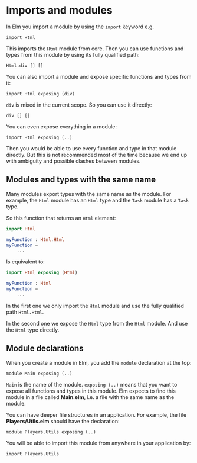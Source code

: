 # Imports and modules

In Elm you import a module by using the `import` keyword e.g.

```
import Html
```

This imports the `Html` module from core. Then you can use functions and types from this module by using its fully qualified path:

```
Html.div [] []
```

You can also import a module and expose specific functions and types from it:

```
import Html exposing (div)
```

`div` is mixed in the current scope. So you can use it directly:

```
div [] []
```

You can even expose everything in a module:

```
import Html exposing (..)
```

Then you would be able to use every function and type in that module directly. But this is not recommended most of the time because we end up with ambiguity and possible clashes between modules.

## Modules and types with the same name

Many modules export types with the same name as the module. For example, the `Html` module has an `Html` type and the `Task` module has a `Task` type.

So this function that returns an `Html` element:

```elm
import Html

myFunction : Html.Html
myFunction =
    ...
```

Is equivalent to:

```elm
import Html exposing (Html)

myFunction : Html
myFunction =
    ...
```

In the first one we only import the `Html` module and use the fully qualified path `Html.Html`.

In the second one we expose the `Html` type from the `Html` module. And use the `Html` type directly.

## Module declarations

When you create a module in Elm, you add the `module` declaration at the top:

```
module Main exposing (..)
```

`Main` is the name of the module. `exposing (..)` means that you want to expose all functions and types in this module. Elm expects to find this module in a file called __Main.elm__, i.e. a file with the same name as the module.

You can have deeper file structures in an application. For example, the file __Players/Utils.elm__ should have the declaration:

```
module Players.Utils exposing (..)
```

You will be able to import this module from anywhere in your application by:

```
import Players.Utils
```




